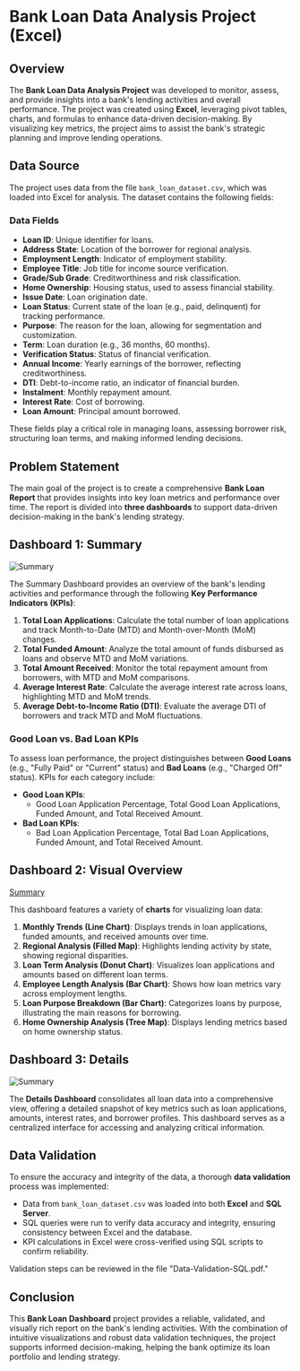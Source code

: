 # Bank Loan Data Analysis Project (Excel)

## Overview
The **Bank Loan Data Analysis Project** was developed to monitor, assess, and provide insights into a bank's lending activities and overall performance. The project was created using **Excel**, leveraging pivot tables, charts, and formulas to enhance data-driven decision-making. By visualizing key metrics, the project aims to assist the bank's strategic planning and improve lending operations.

## Data Source
The project uses data from the file `bank_loan_dataset.csv`, which was loaded into Excel for analysis. The dataset contains the following fields:

### Data Fields
- **Loan ID**: Unique identifier for loans.
- **Address State**: Location of the borrower for regional analysis.
- **Employment Length**: Indicator of employment stability.
- **Employee Title**: Job title for income source verification.
- **Grade/Sub Grade**: Creditworthiness and risk classification.
- **Home Ownership**: Housing status, used to assess financial stability.
- **Issue Date**: Loan origination date.
- **Loan Status**: Current state of the loan (e.g., paid, delinquent) for tracking performance.
- **Purpose**: The reason for the loan, allowing for segmentation and customization.
- **Term**: Loan duration (e.g., 36 months, 60 months).
- **Verification Status**: Status of financial verification.
- **Annual Income**: Yearly earnings of the borrower, reflecting creditworthiness.
- **DTI**: Debt-to-income ratio, an indicator of financial burden.
- **Instalment**: Monthly repayment amount.
- **Interest Rate**: Cost of borrowing.
- **Loan Amount**: Principal amount borrowed.

These fields play a critical role in managing loans, assessing borrower risk, structuring loan terms, and making informed lending decisions.

## Problem Statement
The main goal of the project is to create a comprehensive **Bank Loan Report** that provides insights into key loan metrics and performance over time. The report is divided into **three dashboards** to support data-driven decision-making in the bank's lending strategy.

## Dashboard 1: Summary
![Summary]()

The Summary Dashboard provides an overview of the bank's lending activities and performance through the following **Key Performance Indicators (KPIs)**:
1. **Total Loan Applications**: Calculate the total number of loan applications and track Month-to-Date (MTD) and Month-over-Month (MoM) changes.
2. **Total Funded Amount**: Analyze the total amount of funds disbursed as loans and observe MTD and MoM variations.
3. **Total Amount Received**: Monitor the total repayment amount from borrowers, with MTD and MoM comparisons.
4. **Average Interest Rate**: Calculate the average interest rate across loans, highlighting MTD and MoM trends.
5. **Average Debt-to-Income Ratio (DTI)**: Evaluate the average DTI of borrowers and track MTD and MoM fluctuations.

### Good Loan vs. Bad Loan KPIs
To assess loan performance, the project distinguishes between **Good Loans** (e.g., "Fully Paid" or "Current" status) and **Bad Loans** (e.g., "Charged Off" status). KPIs for each category include:
- **Good Loan KPIs**: 
  - Good Loan Application Percentage, Total Good Loan Applications, Funded Amount, and Total Received Amount.
- **Bad Loan KPIs**: 
  - Bad Loan Application Percentage, Total Bad Loan Applications, Funded Amount, and Total Received Amount.

## Dashboard 2: Visual Overview
[Summary](Summary.png)

This dashboard features a variety of **charts** for visualizing loan data:
1. **Monthly Trends (Line Chart)**: Displays trends in loan applications, funded amounts, and received amounts over time.
2. **Regional Analysis (Filled Map)**: Highlights lending activity by state, showing regional disparities.
3. **Loan Term Analysis (Donut Chart)**: Visualizes loan applications and amounts based on different loan terms.
4. **Employee Length Analysis (Bar Chart)**: Shows how loan metrics vary across employment lengths.
5. **Loan Purpose Breakdown (Bar Chart)**: Categorizes loans by purpose, illustrating the main reasons for borrowing.
6. **Home Ownership Analysis (Tree Map)**: Displays lending metrics based on home ownership status.

## Dashboard 3: Details
![Summary]()

The **Details Dashboard** consolidates all loan data into a comprehensive view, offering a detailed snapshot of key metrics such as loan applications, amounts, interest rates, and borrower profiles. This dashboard serves as a centralized interface for accessing and analyzing critical information.

## Data Validation
To ensure the accuracy and integrity of the data, a thorough **data validation** process was implemented:
- Data from `bank_loan_dataset.csv` was loaded into both **Excel** and **SQL Server**.
- SQL queries were run to verify data accuracy and integrity, ensuring consistency between Excel and the database.
- KPI calculations in Excel were cross-verified using SQL scripts to confirm reliability.

Validation steps can be reviewed in the file "Data-Validation-SQL.pdf."

## Conclusion
This **Bank Loan Dashboard** project provides a reliable, validated, and visually rich report on the bank's lending activities. With the combination of intuitive visualizations and robust data validation techniques, the project supports informed decision-making, helping the bank optimize its loan portfolio and lending strategy.

